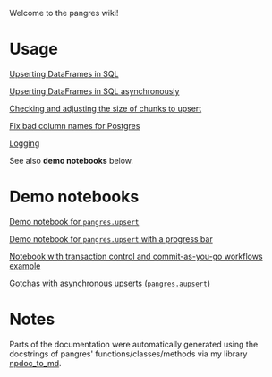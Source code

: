 Welcome to the pangres wiki!

# Usage

[Upserting DataFrames in SQL](https://github.com/ThibTrip/pangres/wiki/Upsert)

[Upserting DataFrames in SQL asynchronously](https://github.com/ThibTrip/pangres/wiki/Aupsert)

[Checking and adjusting the size of chunks to upsert](https://github.com/ThibTrip/pangres/wiki/Chunksize-Adjustment)

[Fix bad column names for Postgres](https://github.com/ThibTrip/pangres/wiki/Fix-bad-column-names-postgres)

[Logging](https://github.com/ThibTrip/pangres/wiki/Logging)

See also **demo notebooks** below.

# Demo notebooks

[Demo notebook for `pangres.upsert`](https://github.com/ThibTrip/pangres/blob/master/demos/pangres_demo.ipynb)

[Demo notebook for `pangres.upsert` with a progress bar](https://github.com/ThibTrip/pangres/blob/master/demos/pangres_demo_tmq.ipynb)

[Notebook with transaction control and commit-as-you-go workflows example](https://github.com/ThibTrip/pangres/blob/master/demos/transaction_control.ipynb)

[Gotchas with asynchronous upserts (`pangres.aupsert`)](https://github.com/ThibTrip/pangres/blob/master/demos/gotchas_asynchronous_pangres.ipynb)

# Notes

Parts of the documentation were automatically generated using the docstrings of pangres' functions/classes/methods via my library [npdoc_to_md](https://github.com/ThibTrip/npdoc_to_md).
